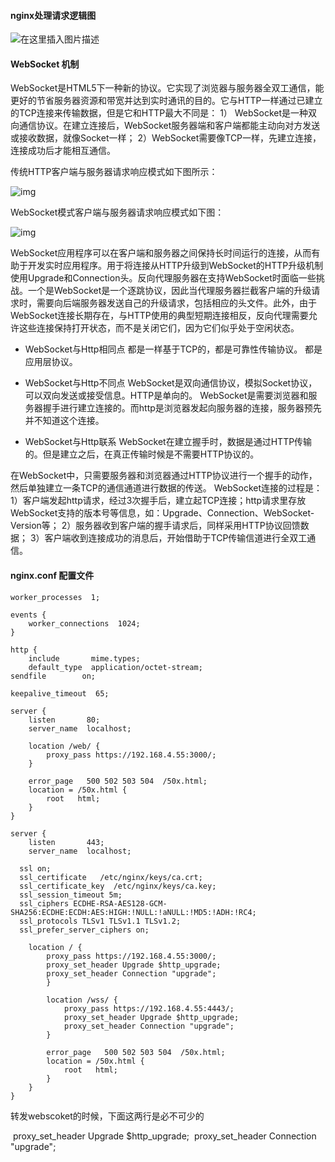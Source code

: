 #### nginx处理请求逻辑图

![在这里插入图片描述](https://img-blog.csdnimg.cn/20190511170603322.png?x-oss-process=image/watermark,type_ZmFuZ3poZW5naGVpdGk,shadow_10,text_aHR0cHM6Ly9ibG9nLmNzZG4ubmV0L3FxXzI5Njc3ODY3,size_16,color_FFFFFF,t_70)

#### WebSocket 机制

WebSocket是HTML5下一种新的协议。它实现了浏览器与服务器全双工通信，能更好的节省服务器资源和带宽并达到实时通讯的目的。它与HTTP一样通过已建立的TCP连接来传输数据，但是它和HTTP最大不同是：
1） WebSocket是一种双向通信协议。在建立连接后，WebSocket服务器端和客户端都能主动向对方发送或接收数据，就像Socket一样；
2）WebSocket需要像TCP一样，先建立连接，连接成功后才能相互通信。

传统HTTP客户端与服务器请求响应模式如下图所示：

![img](https://images2018.cnblogs.com/blog/907596/201808/907596-20180821162614243-1749361344.jpg)

WebSocket模式客户端与服务器请求响应模式如下图：

![img](https://images2018.cnblogs.com/blog/907596/201808/907596-20180821162630256-29020146.jpg)

WebSocket应用程序可以在客户端和服务器之间保持长时间运行的连接，从而有助于开发实时应用程序。用于将连接从HTTP升级到WebSocket的HTTP升级机制使用Upgrade和Connection头。反向代理服务器在支持WebSocket时面临一些挑战。一个是WebSocket是一个逐跳协议，因此当代理服务器拦截客户端的升级请求时，需要向后端服务器发送自己的升级请求，包括相应的头文件。此外，由于WebSocket连接长期存在，与HTTP使用的典型短期连接相反，反向代理需要允许这些连接保持打开状态，而不是关闭它们，因为它们似乎处于空闲状态。

- WebSocket与Http相同点
    都是一样基于TCP的，都是可靠性传输协议。
    都是应用层协议。

- WebSocket与Http不同点
    WebSocket是双向通信协议，模拟Socket协议，可以双向发送或接受信息。HTTP是单向的。
    WebSocket是需要浏览器和服务器握手进行建立连接的。而http是浏览器发起向服务器的连接，服务器预先并不知道这个连接。

- WebSocket与Http联系
  WebSocket在建立握手时，数据是通过HTTP传输的。但是建立之后，在真正传输时候是不需要HTTP协议的。

在WebSocket中，只需要服务器和浏览器通过HTTP协议进行一个握手的动作，然后单独建立一条TCP的通信通道进行数据的传送。
WebSocket连接的过程是：
1）客户端发起http请求，经过3次握手后，建立起TCP连接；http请求里存放WebSocket支持的版本号等信息，如：Upgrade、Connection、WebSocket-Version等；
2）服务器收到客户端的握手请求后，同样采用HTTP协议回馈数据；
3）客户端收到连接成功的消息后，开始借助于TCP传输信道进行全双工通信。

#### nginx.conf 配置文件

```nginx
worker_processes  1;

events {
    worker_connections  1024;
}

http {
    include       mime.types;
    default_type  application/octet-stream;
sendfile        on;

keepalive_timeout  65;

server {
    listen       80;
    server_name  localhost;

    location /web/ {
        proxy_pass https://192.168.4.55:3000/;
    }

    error_page   500 502 503 504  /50x.html;
    location = /50x.html {
        root   html;
    }
}

server {
    listen       443;
    server_name  localhost;

  ssl on;
  ssl_certificate   /etc/nginx/keys/ca.crt;
  ssl_certificate_key  /etc/nginx/keys/ca.key;
  ssl_session_timeout 5m;
  ssl_ciphers ECDHE-RSA-AES128-GCM-		          SHA256:ECDHE:ECDH:AES:HIGH:!NULL:!aNULL:!MD5:!ADH:!RC4;
  ssl_protocols TLSv1 TLSv1.1 TLSv1.2;
  ssl_prefer_server_ciphers on;

    location / {
        proxy_pass https://192.168.4.55:3000/;
        proxy_set_header Upgrade $http_upgrade;
        proxy_set_header Connection "upgrade";
        }

        location /wss/ {
            proxy_pass https://192.168.4.55:4443/;
            proxy_set_header Upgrade $http_upgrade;
            proxy_set_header Connection "upgrade";
        }

        error_page   500 502 503 504  /50x.html;
        location = /50x.html {
            root   html;
        }
    }
}
```

转发webscoket的时候，下面这两行是必不可少的

​	    proxy_set_header Upgrade $http_upgrade;
​            proxy_set_header Connection "upgrade";

